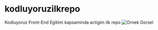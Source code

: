 # kodluyoruzilkrepo
Kodluyoruz Front-End Egitimi kapsaminda actigim ilk repo
![Ornek Gorsel](https://media.kommunity.com/communities/kodluyoruz/17637/27971846_748761281998348_2999043640998413504_n.png)

